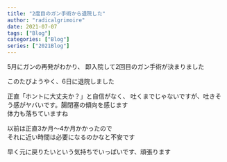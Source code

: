```yaml
---
title: "2度目のガン手術から退院した"
author: "radicalgrimoire"
date: 2021-07-07
tags: ["Blog"]
categories: ["Blog"]
series: ["2021Blog"]
---
```

  
5月にガンの再発がわかり、
即入院して2回目のガン手術が決まりました

このたびようやく、6日に退院しました
  

正直「ホントに大丈夫か？」と自信がなく、
吐くまでじゃないですが、吐きそう感がヤバいです。腸閉塞の傾向を感じます  
体力も落ちていますね

以前は正直3か月～4か月かかったので  
それに近い時間は必要になるのかなと不安です


早く元に戻りたいという気持ちでいっぱいです、頑張ります
